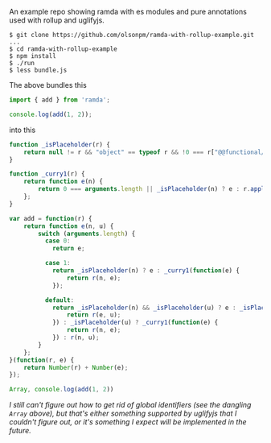 An example repo showing ramda with es modules and pure annotations used with rollup and uglifyjs.

```
$ git clone https://github.com/olsonpm/ramda-with-rollup-example.git
...
$ cd ramda-with-rollup-example
$ npm install
$ ./run
$ less bundle.js
```

The above bundles this
```js
import { add } from 'ramda';

console.log(add(1, 2));
```

into this
```js
function _isPlaceholder(r) {
    return null != r && "object" == typeof r && !0 === r["@@functional/placeholder"];
}

function _curry1(r) {
    return function e(n) {
        return 0 === arguments.length || _isPlaceholder(n) ? e : r.apply(this, arguments);
    };
}

var add = function(r) {
    return function e(n, u) {
        switch (arguments.length) {
          case 0:
            return e;

          case 1:
            return _isPlaceholder(n) ? e : _curry1(function(e) {
                return r(n, e);
            });

          default:
            return _isPlaceholder(n) && _isPlaceholder(u) ? e : _isPlaceholder(n) ? _curry1(function(e) {
                return r(e, u);
            }) : _isPlaceholder(u) ? _curry1(function(e) {
                return r(n, e);
            }) : r(n, u);
        }
    };
}(function(r, e) {
    return Number(r) + Number(e);
});

Array, console.log(add(1, 2))
```

*I still can't figure out how to get rid of global identifiers (see the dangling
`Array` above), but that's either something supported by uglifyjs that I
couldn't figure out, or it's something I expect will be implemented in
the future.*
